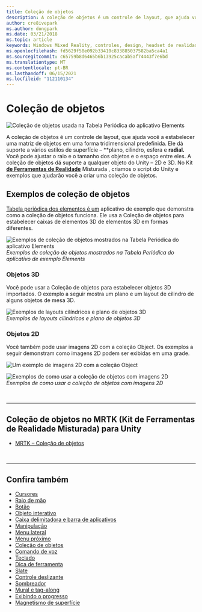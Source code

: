 ```yaml
---
title: Coleção de objetos
description: A coleção de objetos é um controle de layout, que ajuda você a estabelecer uma matriz de objetos em uma forma tridimensional predefinida.
author: cre8ivepark
ms.author: dongpark
ms.date: 03/21/2018
ms.topic: article
keywords: Windows Mixed Reality, controles, design, headset de realidade misturada, headset de realidade misturada do Windows, headset de realidade virtual, HoloLens, coleção de objetos, 2D, 3D, MRTK, Kit de Ferramentas de Realidade Misturada
ms.openlocfilehash: fd5629f58e092b33410c833885037582ba5ca4a1
ms.sourcegitcommit: c65759b8d6465b6b13925cacab5af74443f7e6bd
ms.translationtype: MT
ms.contentlocale: pt-BR
ms.lasthandoff: 06/15/2021
ms.locfileid: "112110134"
---
```

# <a name="object-collection"></a>Coleção de objetos

![Coleção de objetos usada na Tabela Periódica do aplicativo Elements](images/UX_Hero_ObjectCollection.jpg)<br>

A coleção de objetos é um controle de layout, que ajuda você a estabelecer uma matriz de objetos em uma forma tridimensional predefinida. Ele dá suporte a vários estilos de superfície – **plano, cilindro, esfera e **radial.** Você pode ajustar o raio e o tamanho dos objetos e o espaço entre eles. A coleção de objetos dá suporte a qualquer objeto do Unity – 2D e 3D. No Kit **[de Ferramentas de Realidade](/windows/mixed-reality/mrtk-unity/features/ux-building-blocks/object-collection)** Misturada , criamos o script do Unity e exemplos que ajudarão você a criar uma coleção de objetos.

## <a name="object-collection-examples"></a>Exemplos de coleção de objetos

[Tabela periódica dos elementos é um](../develop/unity/periodic-table-of-the-elements.md) aplicativo de exemplo que demonstra como a coleção de objetos funciona. Ele usa a Coleção de objetos para estabelecer caixas de elementos 3D de elementos 3D em formas diferentes.

![Exemplos de coleção de objetos mostrados na Tabela Periódica do aplicativo Elements](images/periodictable-collections-1000px.jpg)<br>
*Exemplos de coleção de objetos mostrados na Tabela Periódica do aplicativo de exemplo Elements*

### <a name="3d-objects"></a>Objetos 3D

Você pode usar a Coleção de objetos para estabelecer objetos 3D importados. O exemplo a seguir mostra um plano e um layout de cilindro de alguns objetos de mesa 3D.

![Exemplos de layouts cilíndricos e plano de objetos 3D](images/objectcollection-3dobjects-1000px.jpg)<br>
*Exemplos de layouts cilíndricos e plano de objetos 3D*

### <a name="2d-objects"></a>Objetos 2D

Você também pode usar imagens 2D com a coleção Object. Os exemplos a seguir demonstram como imagens 2D podem ser exibidas em uma grade.

![Um exemplo de imagens 2D com a coleção Object](images/940px-layout-3dobjects-3.jpg)

![Exemplos de como usar a coleção de objetos com imagens 2D](images/940px-layout-2dimages.jpg)<br>
*Exemplos de como usar a coleção de objetos com imagens 2D*

<br>

---

## <a name="object-collection-in-mrtk-mixed-reality-toolkit-for-unity"></a>Coleção de objetos no MRTK (Kit de Ferramentas de Realidade Misturada) para Unity

* [MRTK – Coleção de objetos](/windows/mixed-reality/mrtk-unity/features/ux-building-blocks/object-collection)

<br>

---

## <a name="see-also"></a>Confira também

* [Cursores](cursors.md)
* [Raio de mão](point-and-commit.md)
* [Botão](button.md)
* [Objeto interativo](interactable-object.md)
* [Caixa delimitadora e barra de aplicativos](app-bar-and-bounding-box.md)
* [Manipulação](direct-manipulation.md)
* [Menu lateral](hand-menu.md)
* [Menu próximo](near-menu.md)
* [Coleção de objetos](object-collection.md)
* [Comando de voz](voice-input.md)
* [Teclado](keyboard.md)
* [Dica de ferramenta](tooltip.md)
* [Slate](slate.md)
* [Controle deslizante](slider.md)
* [Sombreador](shader.md)
* [Mural e tag-along](billboarding-and-tag-along.md)
* [Exibindo o progresso](progress.md)
* [Magnetismo de superfície](surface-magnetism.md)